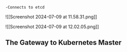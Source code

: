 	-Connects to etcd 

![[Screenshot 2024-07-09 at 11.58.31.png]]

![[Screenshot 2024-07-09 at 12.02.05.png]]
## The Gateway to Kubernetes Master



